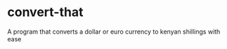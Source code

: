 convert-that
============

A program that converts a dollar or euro currency to kenyan shillings with ease
